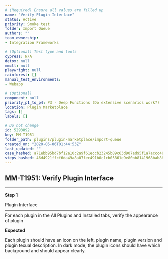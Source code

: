 ```yaml
---
# (Required) Ensure all values are filled up
name: "Verify Plugin Interface"
status: Active
priority: Smoke test
folder: Import Queue
authors: ""
team_ownership: 
- Integration Frameworks

# (Optional) Test type and tools
cypress: N/A
detox: null
mmctl: null
playwright: null
rainforest: []
manual_test_environments: 
- Webapp

# (Optional)
component: null
priority_p1_to_p4: P3 - Deep Functions (Do extensive scenarios work?)
location: Plugin Marketplace
tags: []
labels: []

# Do not change
id: 5293892
key: MM-T1951
folder_path: plugins/plugin-marketplace/import-queue
created_on: "2020-05-06T01:44:53Z"
last_updated: ""
case_hashed: a71ebb95bd7bf12a10c2a9f61eccb23245b89c63d907ad95f1a7accc48dc6861dbec9e4bdccd5d435a65bc10e0870cac
steps_hashed: 46d4921ffcf6da49a8a07fec491b0c1cb05861e9e80bb8141968bab8896e53f62977eb86a413f21180f8227b73ad2f49
---
```


## MM-T1951: Verify Plugin Interface

---

**Step 1**

Plugin Interface\
————————————————————————————\
For each plugin in the All Plugins and Installed tabs, verify the appearance of plugin

**Expected**

Each plugin should have an icon on the left, plugin name, plugin version and plugin texual description. In dark mode, the plugin icons should have which background and should appear clearly.

